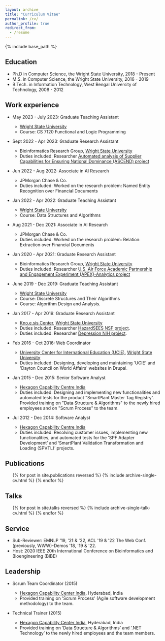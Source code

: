 ```yaml
---
layout: archive
title: "Curriculum Vitae"
permalink: /cv/
author_profile: true
redirect_from:
  - /resume
---
```


{% include base_path %}

Education
-----
* Ph.D in Computer Science, the Wright State University, 2018 - Present
* M.S. in Computer Science, the Wright State University, 2016 - 2019
* B.Tech. in Information Technology, West Bengal University of Technology, 2008 - 2012

Work experience
-----
* May 2023 - July 2023: Graduate Teaching Assistant
  * [Wright State University](https://www.wright.edu)
  * Course: CS 7120 Functional and Logic Programming
    
* Sept 2022 - Apr 2023: Graduate Research Assistant
  * Bioinformatics Research Group, [Wright State University](https://www.wright.edu)
  * Duties included: Researcher [Automated analysis of Supplier Capabilities for Ensuring National Dominance (ASCEND) project](https://www.sbir.gov/sbirsearch/detail/2322273) 

* Jun 2022 - Aug 2022: Associate in AI Research
  * JPMorgan Chase & Co.
  * Duties included: Worked on the research problem: Named Entity Recognition over Financial Documents
    
* Jan 2022 - Apr 2022: Graduate Teaching Assistant
  * [Wright State University](https://www.wright.edu)
  * Course: Data Structures and Algorithms
    
* Aug 2021 - Dec 2021: Associate in AI Research
  * JPMorgan Chase & Co.
  * Duties included: Worked on the research problem: Relation Extraction over Financial Documents
    
* Jan 2020 - Apr 2021: Graduate Research Assistant
  * Bioinformatics Research Group, [Wright State University](https://www.wright.edu)
  * Duties included: Researcher [U.S. Air Force Academic Partnership and Engagement Experiment (APEX)-Analytics project](https://webapp2.wright.edu/web1/newsroom/2019/09/10/wright-state-applied-research-corporation-chosen-to-lead-apex-a-49m-u-s-air-force-science-and-technology-initiative/) 

* June 2019 - Dec 2019: Graduate Teaching Assistant
  * [Wright State University](https://www.wright.edu)
  * Course: Discrete Structures and Their Algorithms
  * Course: Algorithm Design and Analysis.
  
* Jan 2017 - Apr 2019: Graduate Research Assistant
  * [Kno.e.sis Center](http://www.knoesis.org/), [Wright State University](https://www.wright.edu)
  * Duties included: Researcher [HazardSEES NSF project](http://wiki.knoesis.org/index.php/Social_and_Physical_Sensing_Enabled_Decision_Support).
  * Duties included: Researcher [Depression NIH project](http://wiki.knoesis.org/index.php/Modeling_Social_Behavior_for_Healthcare_Utilization_in_Depression).

* Feb 2016 - Oct 2016: Web Coordinator
  * [University Center for International Education (UCIE)](https://www.wright.edu/international-education), [Wright State University](wright.edu)
  * Duties included: Designing, developing and maintaining 'UCIE' and 'Dayton Council on World Affairs' websites in Drupal.

* Jan 2015 - Dec 2015: Senior Software Analyst
  * [Hexagon Capability Centre India](https://hexagon.com/our-business/research-and-development/hexagon-cci)
  * Duties included: Designing and implementing new functionalities and automated tests for the product "SmartPlant Master Tag Registry". Provided training on "Data Structure & Algorithms" to the newly hired employees and on "Scrum Process" to the team.

* Jul 2012 - Dec 2014: Software Analyst
  * [Hexagon Capability Centre India](https://hexagon.com/our-business/research-and-development/hexagon-cci)
  * Duties included: Resolving customer issues, implementing new functionalities, and automated tests for the ‘SPF Adapter Development’ and ‘SmartPlant Validation Transformation and Loading (SPVTL)’ projects.

<!-- Skills
-----
* Skill 1
* Skill 2
  * Sub-skill 2.1
  * Sub-skill 2.2
  * Sub-skill 2.3
* Skill 3 -->

Publications
-----
  <ul>{% for post in site.publications reversed %}
    {% include archive-single-cv.html %}
  {% endfor %}</ul>
  
Talks
-----
  <ul>{% for post in site.talks reversed %}
    {% include archive-single-talk-cv.html %}
  {% endfor %}</ul>
  
<!-- Teaching
-----
  <ul>{% for post in site.teaching %}
    {% include archive-single-cv.html %}
  {% endfor %}</ul> -->
  
Service
------
* Sub-Reviewer: EMNLP '19, '21 & '22, ACL '19 & '22 The Web Conf.(previously, WWW)-Demos '18, '19 & '22.
* Host: 2020 IEEE 20th International Conference on Bioinformatics and Bioengineering (BIBE)
  
Leadership
-----
* Scrum Team Coordinator (2015)
  * [Hexagon Capability Center India](https://hexagon.com/our-business/research-and-development/hexagon-cci), Hyderabad, India
  * Provided training on 'Scrum Process' (Agile software development methodology) to the team.

* Technical Trainer (2015)
  * [Hexagon Capability Center India](https://hexagon.com/our-business/research-and-development/hexagon-cci), Hyderabad, India
  * Provided training on ‘Data Structure & Algorithms’ and ‘.NET Technology’ to the newly hired employees and the team members.
